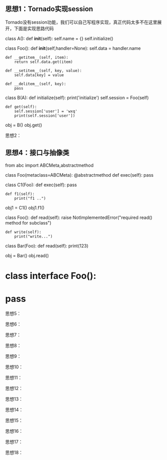 ## 思想1：Tornado实现session
Tornado没有session功能，我们可以自己写程序实现，真正代码太多不在这里展开，下面是实现思路代码

class A():
    def __init__(self):
        self.name = {}
        self.initialize()

class Foo():
    def __init__(self,handler=None):
        self.data = handler.name

    def __getitem__(self, item):
        return self.data.get(item)

    def __setitem__(self, key, value):
        self.data[key] = value

    def __delitem__(self, key):
        pass

class B(A):
    def initialize(self):
        print('initialize')
        self.session = Foo(self)

    def get(self):
        self.session['user'] = 'wxq'
        print(self.session['user'])
obj = B()
obj.get()

思想2： 

## 思想4：接口与抽像类

from abc import ABCMeta,abstractmethod

class Foo(metaclass=ABCMeta):
    @abstractmethod
    def exec(self):
        pass

class C1(Foo):
    def exec(self):
        pass

    def f1(self):
        print("f1 ..")

obj1 = C1()
obj1.f1()

class Foo():
    def read(self):
        raise NotImplementedError("required read() method for subclass")

    def write(self):
        print("write...")

class Bar(Foo):
    def read(self):
        print(123)

obj = Bar()
obj.read()

# class interface Foo():
#     pass


思想5：

思想6：


思想7：


思想8：

思想9：


思想10：


思想11：



思想12：

思想13：


思想14： 


思想15：

思想16：

思想17：

思想18：

